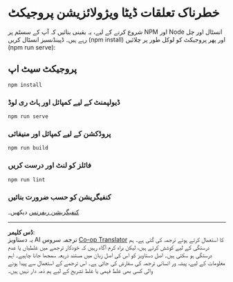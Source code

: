 <!--
CO_OP_TRANSLATOR_METADATA:
{
  "original_hash": "5c51a54dd89075a7a362890117b7ed9e",
  "translation_date": "2025-08-27T10:12:05+00:00",
  "source_file": "3-Data-Visualization/13-meaningful-visualizations/solution/README.md",
  "language_code": "ur"
}
-->
# خطرناک تعلقات ڈیٹا ویژولائزیشن پروجیکٹ

شروع کرنے کے لیے، یہ یقینی بنائیں کہ آپ کے سسٹم پر NPM اور Node انسٹال اور چل رہے ہیں۔ ڈپینڈنسیز انسٹال کریں (npm install) اور پھر پروجیکٹ کو لوکل طور پر چلائیں (npm run serve):

## پروجیکٹ سیٹ اپ
```
npm install
```

### ڈیولپمنٹ کے لیے کمپائل اور ہاٹ ری لوڈ
```
npm run serve
```

### پروڈکشن کے لیے کمپائل اور منیفائی
```
npm run build
```

### فائلز کو لنٹ اور درست کریں
```
npm run lint
```

### کنفیگریشن کو حسب ضرورت بنائیں
[کنفیگریشن ریفرنس](https://cli.vuejs.org/config/) دیکھیں۔

---

**ڈس کلیمر**:  
یہ دستاویز AI ترجمہ سروس [Co-op Translator](https://github.com/Azure/co-op-translator) کا استعمال کرتے ہوئے ترجمہ کی گئی ہے۔ ہم درستگی کے لیے کوشش کرتے ہیں، لیکن براہ کرم آگاہ رہیں کہ خودکار ترجمے میں غلطیاں یا عدم درستگی ہو سکتی ہیں۔ اصل دستاویز کو اس کی اصل زبان میں مستند ذریعہ سمجھا جانا چاہیے۔ اہم معلومات کے لیے، پیشہ ور انسانی ترجمہ کی سفارش کی جاتی ہے۔ اس ترجمے کے استعمال سے پیدا ہونے والی کسی بھی غلط فہمی یا غلط تشریح کے لیے ہم ذمہ دار نہیں ہیں۔